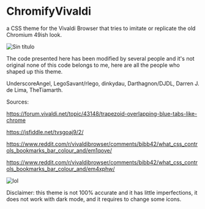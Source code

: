 # ChromifyVivaldi
a CSS theme for the Vivaldi Browser that tries to imitate or replicate the old Chromium 49ish look.

![Sin título](https://github.com/UnderscoreAngel/ChromifyVivaldi/assets/105066360/4070d4b4-3a76-44bb-8313-362279b0a962)

The code presented here has been modified by several people and it's not
original none of this code belongs to me, here are all the people who 
shaped up this theme.

UnderscoreAngel, LegoSavant/rlego, dinkydau, Darthagnon/DJDL, Darren J. de Lima, TheTiamarth.

Sources: 

https://forum.vivaldi.net/topic/43148/trapezoid-overlapping-blue-tabs-like-chrome

https://jsfiddle.net/tvsgoaj9/2/ 

https://www.reddit.com/r/vivaldibrowser/comments/bibb42/what_css_controls_bookmarks_bar_colour_and/em1qove/

https://www.reddit.com/r/vivaldibrowser/comments/bibb42/what_css_controls_bookmarks_bar_colour_and/em4xphw/

![lol](https://github.com/UnderscoreAngel/ChromifyVivaldi/assets/105066360/a0db045d-442d-4d49-aa74-c00517e3739f)

Disclaimer: this theme is not 100% accurate and it has little imperfections, it does not work with dark mode, and it requires to change some icons.
